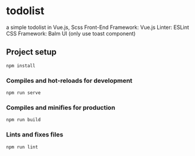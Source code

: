 # todolist

a simple todolist in Vue.js, Scss
Front-End Framework: Vue.js
Linter: ESLint
CSS Framework: Balm UI (only use toast component)

## Project setup
```
npm install
```

### Compiles and hot-reloads for development
```
npm run serve
```

### Compiles and minifies for production
```
npm run build
```

### Lints and fixes files
```
npm run lint
```

